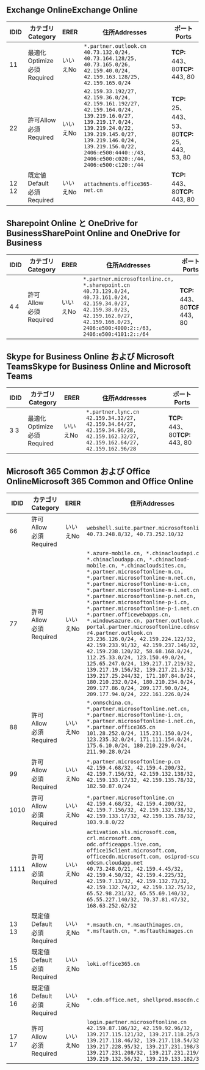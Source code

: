 <!--THIS FILE IS AUTOMATICALLY GENERATED. MANUAL CHANGES WILL BE OVERWRITTEN.-->
<!--Please contact the Office 365 Endpoints team with any questions.-->
<!--China endpoints version 2020082800-->
<!--File generated 2020-10-08 15:23:02.5041-->

## <a name="exchange-online"></a><span data-ttu-id="9dbf1-101">Exchange Online</span><span class="sxs-lookup"><span data-stu-id="9dbf1-101">Exchange Online</span></span>

<span data-ttu-id="9dbf1-102">ID</span><span class="sxs-lookup"><span data-stu-id="9dbf1-102">ID</span></span> | <span data-ttu-id="9dbf1-103">カテゴリ</span><span class="sxs-lookup"><span data-stu-id="9dbf1-103">Category</span></span> | <span data-ttu-id="9dbf1-104">ER</span><span class="sxs-lookup"><span data-stu-id="9dbf1-104">ER</span></span> | <span data-ttu-id="9dbf1-105">住所</span><span class="sxs-lookup"><span data-stu-id="9dbf1-105">Addresses</span></span> | <span data-ttu-id="9dbf1-106">ポート</span><span class="sxs-lookup"><span data-stu-id="9dbf1-106">Ports</span></span>
-- | -------------------- | -- | ---------------------------------------------------------------------------------------------------------------------------------------------------------------------------------------------------------------------------------------------- | ------------------------
<span data-ttu-id="9dbf1-107">1</span><span class="sxs-lookup"><span data-stu-id="9dbf1-107">1</span></span> | <span data-ttu-id="9dbf1-108">最適化</span><span class="sxs-lookup"><span data-stu-id="9dbf1-108">Optimize</span></span><BR><span data-ttu-id="9dbf1-109">必須</span><span class="sxs-lookup"><span data-stu-id="9dbf1-109">Required</span></span> | <span data-ttu-id="9dbf1-110">いいえ</span><span class="sxs-lookup"><span data-stu-id="9dbf1-110">No</span></span> | `*.partner.outlook.cn`<BR>`40.73.132.0/24, 40.73.164.128/25, 40.73.165.0/26, 42.159.40.0/24, 42.159.163.128/25, 42.159.165.0/24` | <span data-ttu-id="9dbf1-111">**TCP:** 443、80</span><span class="sxs-lookup"><span data-stu-id="9dbf1-111">**TCP:** 443, 80</span></span>
<span data-ttu-id="9dbf1-112">2</span><span class="sxs-lookup"><span data-stu-id="9dbf1-112">2</span></span> | <span data-ttu-id="9dbf1-113">許可</span><span class="sxs-lookup"><span data-stu-id="9dbf1-113">Allow</span></span><BR><span data-ttu-id="9dbf1-114">必須</span><span class="sxs-lookup"><span data-stu-id="9dbf1-114">Required</span></span> | <span data-ttu-id="9dbf1-115">いいえ</span><span class="sxs-lookup"><span data-stu-id="9dbf1-115">No</span></span> | `42.159.33.192/27, 42.159.36.0/24, 42.159.161.192/27, 42.159.164.0/24, 139.219.16.0/27, 139.219.17.0/24, 139.219.24.0/22, 139.219.145.0/27, 139.219.146.0/24, 139.219.156.0/22, 2406:e500:4440::/43, 2406:e500:c020::/44, 2406:e500:c120::/44` | <span data-ttu-id="9dbf1-116">**TCP:** 25、443、53、80</span><span class="sxs-lookup"><span data-stu-id="9dbf1-116">**TCP:** 25, 443, 53, 80</span></span>
<span data-ttu-id="9dbf1-117">12 </span><span class="sxs-lookup"><span data-stu-id="9dbf1-117">12</span></span> | <span data-ttu-id="9dbf1-118">既定値</span><span class="sxs-lookup"><span data-stu-id="9dbf1-118">Default</span></span><BR><span data-ttu-id="9dbf1-119">必須</span><span class="sxs-lookup"><span data-stu-id="9dbf1-119">Required</span></span> | <span data-ttu-id="9dbf1-120">いいえ</span><span class="sxs-lookup"><span data-stu-id="9dbf1-120">No</span></span> | `attachments.office365-net.cn` | <span data-ttu-id="9dbf1-121">**TCP:** 443、80</span><span class="sxs-lookup"><span data-stu-id="9dbf1-121">**TCP:** 443, 80</span></span>

## <a name="sharepoint-online-and-onedrive-for-business"></a><span data-ttu-id="9dbf1-122">Sharepoint Online と OneDrive for Business</span><span class="sxs-lookup"><span data-stu-id="9dbf1-122">SharePoint Online and OneDrive for Business</span></span>

<span data-ttu-id="9dbf1-123">ID</span><span class="sxs-lookup"><span data-stu-id="9dbf1-123">ID</span></span> | <span data-ttu-id="9dbf1-124">カテゴリ</span><span class="sxs-lookup"><span data-stu-id="9dbf1-124">Category</span></span> | <span data-ttu-id="9dbf1-125">ER</span><span class="sxs-lookup"><span data-stu-id="9dbf1-125">ER</span></span> | <span data-ttu-id="9dbf1-126">住所</span><span class="sxs-lookup"><span data-stu-id="9dbf1-126">Addresses</span></span> | <span data-ttu-id="9dbf1-127">ポート</span><span class="sxs-lookup"><span data-stu-id="9dbf1-127">Ports</span></span>
-- | ----------------- | -- | --------------------------------------------------------------------------------------------------------------------------------------------------------------------------------------------------- | ----------------
<span data-ttu-id="9dbf1-128">4 </span><span class="sxs-lookup"><span data-stu-id="9dbf1-128">4</span></span> | <span data-ttu-id="9dbf1-129">許可</span><span class="sxs-lookup"><span data-stu-id="9dbf1-129">Allow</span></span><BR><span data-ttu-id="9dbf1-130">必須</span><span class="sxs-lookup"><span data-stu-id="9dbf1-130">Required</span></span> | <span data-ttu-id="9dbf1-131">いいえ</span><span class="sxs-lookup"><span data-stu-id="9dbf1-131">No</span></span> | `*.partner.microsoftonline.cn, *.sharepoint.cn`<BR>`40.73.129.0/24, 40.73.161.0/24, 42.159.34.0/27, 42.159.38.0/23, 42.159.162.0/27, 42.159.166.0/23, 2406:e500:4000:2::/63, 2406:e500:4101:2::/64` | <span data-ttu-id="9dbf1-132">**TCP:** 443、80</span><span class="sxs-lookup"><span data-stu-id="9dbf1-132">**TCP:** 443, 80</span></span>

## <a name="skype-for-business-online-and-microsoft-teams"></a><span data-ttu-id="9dbf1-133">Skype for Business Online および Microsoft Teams</span><span class="sxs-lookup"><span data-stu-id="9dbf1-133">Skype for Business Online and Microsoft Teams</span></span>

<span data-ttu-id="9dbf1-134">ID</span><span class="sxs-lookup"><span data-stu-id="9dbf1-134">ID</span></span> | <span data-ttu-id="9dbf1-135">カテゴリ</span><span class="sxs-lookup"><span data-stu-id="9dbf1-135">Category</span></span> | <span data-ttu-id="9dbf1-136">ER</span><span class="sxs-lookup"><span data-stu-id="9dbf1-136">ER</span></span> | <span data-ttu-id="9dbf1-137">住所</span><span class="sxs-lookup"><span data-stu-id="9dbf1-137">Addresses</span></span> | <span data-ttu-id="9dbf1-138">ポート</span><span class="sxs-lookup"><span data-stu-id="9dbf1-138">Ports</span></span>
-- | -------------------- | -- | -------------------------------------------------------------------------------------------------------------------------------- | ----------------
<span data-ttu-id="9dbf1-139">3 </span><span class="sxs-lookup"><span data-stu-id="9dbf1-139">3</span></span> | <span data-ttu-id="9dbf1-140">最適化</span><span class="sxs-lookup"><span data-stu-id="9dbf1-140">Optimize</span></span><BR><span data-ttu-id="9dbf1-141">必須</span><span class="sxs-lookup"><span data-stu-id="9dbf1-141">Required</span></span> | <span data-ttu-id="9dbf1-142">いいえ</span><span class="sxs-lookup"><span data-stu-id="9dbf1-142">No</span></span> | `*.partner.lync.cn`<BR>`42.159.34.32/27, 42.159.34.64/27, 42.159.34.96/28, 42.159.162.32/27, 42.159.162.64/27, 42.159.162.96/28` | <span data-ttu-id="9dbf1-143">**TCP:** 443、80</span><span class="sxs-lookup"><span data-stu-id="9dbf1-143">**TCP:** 443, 80</span></span>

## <a name="microsoft-365-common-and-office-online"></a><span data-ttu-id="9dbf1-144">Microsoft 365 Common および Office Online</span><span class="sxs-lookup"><span data-stu-id="9dbf1-144">Microsoft 365 Common and Office Online</span></span>

<span data-ttu-id="9dbf1-145">ID</span><span class="sxs-lookup"><span data-stu-id="9dbf1-145">ID</span></span> | <span data-ttu-id="9dbf1-146">カテゴリ</span><span class="sxs-lookup"><span data-stu-id="9dbf1-146">Category</span></span> | <span data-ttu-id="9dbf1-147">ER</span><span class="sxs-lookup"><span data-stu-id="9dbf1-147">ER</span></span> | <span data-ttu-id="9dbf1-148">住所</span><span class="sxs-lookup"><span data-stu-id="9dbf1-148">Addresses</span></span> | <span data-ttu-id="9dbf1-149">ポート</span><span class="sxs-lookup"><span data-stu-id="9dbf1-149">Ports</span></span>
-- | ------------------- | -- | ---------------------------------------------------------------------------------------------------------------------------------------------------------------------------------------------------------------------------------------------------------------------------------------------------------------------------------------------------------------------------------------------------------------------------------------------------------------------------------------------------------------------------------------------------------------------------------------------------------------------------------------------------------------------------------------------------------------------------------------------------------------------------------------------------------------------------------------------------------------------------- | ----------------
<span data-ttu-id="9dbf1-150">6</span><span class="sxs-lookup"><span data-stu-id="9dbf1-150">6</span></span> | <span data-ttu-id="9dbf1-151">許可</span><span class="sxs-lookup"><span data-stu-id="9dbf1-151">Allow</span></span><BR><span data-ttu-id="9dbf1-152">必須</span><span class="sxs-lookup"><span data-stu-id="9dbf1-152">Required</span></span> | <span data-ttu-id="9dbf1-153">いいえ</span><span class="sxs-lookup"><span data-stu-id="9dbf1-153">No</span></span> | `webshell.suite.partner.microsoftonline.cn`<BR>`40.73.248.8/32, 40.73.252.10/32` | <span data-ttu-id="9dbf1-154">**TCP:** 443、80</span><span class="sxs-lookup"><span data-stu-id="9dbf1-154">**TCP:** 443, 80</span></span>
<span data-ttu-id="9dbf1-155">7</span><span class="sxs-lookup"><span data-stu-id="9dbf1-155">7</span></span> | <span data-ttu-id="9dbf1-156">許可</span><span class="sxs-lookup"><span data-stu-id="9dbf1-156">Allow</span></span><BR><span data-ttu-id="9dbf1-157">必須</span><span class="sxs-lookup"><span data-stu-id="9dbf1-157">Required</span></span> | <span data-ttu-id="9dbf1-158">いいえ</span><span class="sxs-lookup"><span data-stu-id="9dbf1-158">No</span></span> | `*.azure-mobile.cn, *.chinacloudapi.cn, *.chinacloudapp.cn, *.chinacloud-mobile.cn, *.chinacloudsites.cn, *.partner.microsoftonline-m.cn, *.partner.microsoftonline-m.net.cn, *.partner.microsoftonline-m-i.cn, *.partner.microsoftonline-m-i.net.cn, *.partner.microsoftonline-p.net.cn, *.partner.microsoftonline-p-i.cn, *.partner.microsoftonline-p-i.net.cn, *.partner.officewebapps.cn, *.windowsazure.cn, partner.outlook.cn, portal.partner.microsoftonline.cdnsvc.com, r4.partner.outlook.cn`<BR>`23.236.126.0/24, 42.159.224.122/32, 42.159.233.91/32, 42.159.237.146/32, 42.159.238.120/32, 58.68.168.0/24, 112.25.33.0/24, 123.150.49.0/24, 125.65.247.0/24, 139.217.17.219/32, 139.217.19.156/32, 139.217.21.3/32, 139.217.25.244/32, 171.107.84.0/24, 180.210.232.0/24, 180.210.234.0/24, 209.177.86.0/24, 209.177.90.0/24, 209.177.94.0/24, 222.161.226.0/24` | <span data-ttu-id="9dbf1-159">**TCP:** 443、80</span><span class="sxs-lookup"><span data-stu-id="9dbf1-159">**TCP:** 443, 80</span></span>
<span data-ttu-id="9dbf1-160">8</span><span class="sxs-lookup"><span data-stu-id="9dbf1-160">8</span></span> | <span data-ttu-id="9dbf1-161">許可</span><span class="sxs-lookup"><span data-stu-id="9dbf1-161">Allow</span></span><BR><span data-ttu-id="9dbf1-162">必須</span><span class="sxs-lookup"><span data-stu-id="9dbf1-162">Required</span></span> | <span data-ttu-id="9dbf1-163">いいえ</span><span class="sxs-lookup"><span data-stu-id="9dbf1-163">No</span></span> | `*.onmschina.cn, *.partner.microsoftonline.net.cn, *.partner.microsoftonline-i.cn, *.partner.microsoftonline-i.net.cn, *.partner.office365.cn`<BR>`101.28.252.0/24, 115.231.150.0/24, 123.235.32.0/24, 171.111.154.0/24, 175.6.10.0/24, 180.210.229.0/24, 211.90.28.0/24` | <span data-ttu-id="9dbf1-164">**TCP:** 443、80</span><span class="sxs-lookup"><span data-stu-id="9dbf1-164">**TCP:** 443, 80</span></span>
<span data-ttu-id="9dbf1-165">9</span><span class="sxs-lookup"><span data-stu-id="9dbf1-165">9</span></span> | <span data-ttu-id="9dbf1-166">許可</span><span class="sxs-lookup"><span data-stu-id="9dbf1-166">Allow</span></span><BR><span data-ttu-id="9dbf1-167">必須</span><span class="sxs-lookup"><span data-stu-id="9dbf1-167">Required</span></span> | <span data-ttu-id="9dbf1-168">いいえ</span><span class="sxs-lookup"><span data-stu-id="9dbf1-168">No</span></span> | `*.partner.microsoftonline-p.cn`<BR>`42.159.4.68/32, 42.159.4.200/32, 42.159.7.156/32, 42.159.132.138/32, 42.159.133.17/32, 42.159.135.78/32, 182.50.87.0/24` | <span data-ttu-id="9dbf1-169">**TCP:** 443、80</span><span class="sxs-lookup"><span data-stu-id="9dbf1-169">**TCP:** 443, 80</span></span>
<span data-ttu-id="9dbf1-170">10</span><span class="sxs-lookup"><span data-stu-id="9dbf1-170">10</span></span> | <span data-ttu-id="9dbf1-171">許可</span><span class="sxs-lookup"><span data-stu-id="9dbf1-171">Allow</span></span><BR><span data-ttu-id="9dbf1-172">必須</span><span class="sxs-lookup"><span data-stu-id="9dbf1-172">Required</span></span> | <span data-ttu-id="9dbf1-173">いいえ</span><span class="sxs-lookup"><span data-stu-id="9dbf1-173">No</span></span> | `*.partner.microsoftonline.cn`<BR>`42.159.4.68/32, 42.159.4.200/32, 42.159.7.156/32, 42.159.132.138/32, 42.159.133.17/32, 42.159.135.78/32, 103.9.8.0/22` | <span data-ttu-id="9dbf1-174">**TCP:** 443、80</span><span class="sxs-lookup"><span data-stu-id="9dbf1-174">**TCP:** 443, 80</span></span>
<span data-ttu-id="9dbf1-175">11</span><span class="sxs-lookup"><span data-stu-id="9dbf1-175">11</span></span> | <span data-ttu-id="9dbf1-176">許可</span><span class="sxs-lookup"><span data-stu-id="9dbf1-176">Allow</span></span><BR><span data-ttu-id="9dbf1-177">必須</span><span class="sxs-lookup"><span data-stu-id="9dbf1-177">Required</span></span> | <span data-ttu-id="9dbf1-178">いいえ</span><span class="sxs-lookup"><span data-stu-id="9dbf1-178">No</span></span> | `activation.sls.microsoft.com, crl.microsoft.com, odc.officeapps.live.com, office15client.microsoft.com, officecdn.microsoft.com, osiprod-scus01-odcsm.cloudapp.net`<BR>`40.73.248.0/21, 42.159.4.45/32, 42.159.4.50/32, 42.159.4.225/32, 42.159.7.13/32, 42.159.132.73/32, 42.159.132.74/32, 42.159.132.75/32, 65.52.98.231/32, 65.55.69.140/32, 65.55.227.140/32, 70.37.81.47/32, 168.63.252.62/32` | <span data-ttu-id="9dbf1-179">**TCP:** 443、80</span><span class="sxs-lookup"><span data-stu-id="9dbf1-179">**TCP:** 443, 80</span></span>
<span data-ttu-id="9dbf1-180">13 </span><span class="sxs-lookup"><span data-stu-id="9dbf1-180">13</span></span> | <span data-ttu-id="9dbf1-181">既定値</span><span class="sxs-lookup"><span data-stu-id="9dbf1-181">Default</span></span><BR><span data-ttu-id="9dbf1-182">必須</span><span class="sxs-lookup"><span data-stu-id="9dbf1-182">Required</span></span> | <span data-ttu-id="9dbf1-183">いいえ</span><span class="sxs-lookup"><span data-stu-id="9dbf1-183">No</span></span> | `*.msauth.cn, *.msauthimages.cn, *.msftauth.cn, *.msftauthimages.cn` | <span data-ttu-id="9dbf1-184">**TCP:** 443、80</span><span class="sxs-lookup"><span data-stu-id="9dbf1-184">**TCP:** 443, 80</span></span>
<span data-ttu-id="9dbf1-185">15 </span><span class="sxs-lookup"><span data-stu-id="9dbf1-185">15</span></span> | <span data-ttu-id="9dbf1-186">既定値</span><span class="sxs-lookup"><span data-stu-id="9dbf1-186">Default</span></span><BR><span data-ttu-id="9dbf1-187">必須</span><span class="sxs-lookup"><span data-stu-id="9dbf1-187">Required</span></span> | <span data-ttu-id="9dbf1-188">いいえ</span><span class="sxs-lookup"><span data-stu-id="9dbf1-188">No</span></span> | `loki.office365.cn` | <span data-ttu-id="9dbf1-189">**TCP:** 443</span><span class="sxs-lookup"><span data-stu-id="9dbf1-189">**TCP:** 443</span></span>
<span data-ttu-id="9dbf1-190">16 </span><span class="sxs-lookup"><span data-stu-id="9dbf1-190">16</span></span> | <span data-ttu-id="9dbf1-191">既定値</span><span class="sxs-lookup"><span data-stu-id="9dbf1-191">Default</span></span><BR><span data-ttu-id="9dbf1-192">必須</span><span class="sxs-lookup"><span data-stu-id="9dbf1-192">Required</span></span> | <span data-ttu-id="9dbf1-193">いいえ</span><span class="sxs-lookup"><span data-stu-id="9dbf1-193">No</span></span> | `*.cdn.office.net, shellprod.msocdn.com` | <span data-ttu-id="9dbf1-194">**TCP:** 443</span><span class="sxs-lookup"><span data-stu-id="9dbf1-194">**TCP:** 443</span></span>
<span data-ttu-id="9dbf1-195">17 </span><span class="sxs-lookup"><span data-stu-id="9dbf1-195">17</span></span> | <span data-ttu-id="9dbf1-196">許可</span><span class="sxs-lookup"><span data-stu-id="9dbf1-196">Allow</span></span><BR><span data-ttu-id="9dbf1-197">必須</span><span class="sxs-lookup"><span data-stu-id="9dbf1-197">Required</span></span> | <span data-ttu-id="9dbf1-198">いいえ</span><span class="sxs-lookup"><span data-stu-id="9dbf1-198">No</span></span> | `login.partner.microsoftonline.cn`<BR>`42.159.87.106/32, 42.159.92.96/32, 139.217.115.121/32, 139.217.118.25/32, 139.217.118.46/32, 139.217.118.54/32, 139.217.228.95/32, 139.217.231.198/32, 139.217.231.208/32, 139.217.231.219/32, 139.219.132.56/32, 139.219.133.182/32` | <span data-ttu-id="9dbf1-199">**TCP:** 443、80</span><span class="sxs-lookup"><span data-stu-id="9dbf1-199">**TCP:** 443, 80</span></span>
